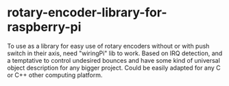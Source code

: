 # rotary-encoder-library-for-raspberry-pi
To use as a library for easy use of rotary encoders without or with push switch in their axis, need "wiringPi" lib to work.
Based on IRQ detection, and a temptative to control undesired bounces and have some kind of universal object description for any bigger project.
Could be easily adapted for any C or C++ other computing platform.
